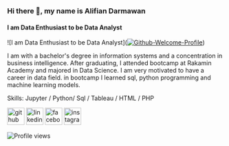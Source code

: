 ### Hi there 👋, my name is Alifian Darmawan
#### I am Data Enthusiast to be Data Analyst
![I am Data Enthusiast to be Data Analyst](<a href="https://ibb.co/9g7Wpw2"><img src="https://i.ibb.co/c3jQybt/Github-Welcome-Profile.png" alt="Github-Welcome-Profile" border="0"></a>)


I am with a bachelor's degree in information systems and a concentration in business intelligence. After graduating, I attended bootcamp at Rakamin Academy and majored in Data Science. I am very motivated to have a career in data field. in bootcamp I learned sql, python programming and machine learning models.

Skills: Jupyter / Python/ Sql / Tableau / HTML / PHP



[<img src='https://cdn.jsdelivr.net/npm/simple-icons@3.0.1/icons/github.svg' alt='github' height='40'>](https://github.com/dot3gp)  [<img src='https://cdn.jsdelivr.net/npm/simple-icons@3.0.1/icons/linkedin.svg' alt='linkedin' height='40'>](https://www.linkedin.com/in/alifiandarmawan/)  [<img src='https://cdn.jsdelivr.net/npm/simple-icons@3.0.1/icons/facebook.svg' alt='facebook' height='40'>](https://www.facebook.com/AlifianDarmawan)  [<img src='https://cdn.jsdelivr.net/npm/simple-icons@3.0.1/icons/instagram.svg' alt='instagram' height='40'>](https://www.instagram.com/alifian.3gp/)  

![Profile views](https://gpvc.arturio.dev/dot3gp)  
